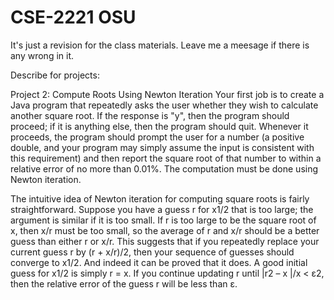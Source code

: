 # CSE-2221 OSU
It's just a revision for the class materials.
Leave me a meesage if there is any wrong in it.


Describe for projects:





Project 2: Compute Roots Using Newton Iteration
Your first job is to create a Java program that repeatedly asks the user whether they wish to calculate another square root. If the response is "y", then the program should proceed; if it is anything else, then the program should quit. Whenever it proceeds, the program should prompt the user for a number (a positive double, and your program may simply assume the input is consistent with this requirement) and then report the square root of that number to within a relative error of no more than 0.01%. The computation must be done using Newton iteration.

The intuitive idea of Newton iteration for computing square roots is fairly straightforward. Suppose you have a guess r for x1/2 that is too large; the argument is similar if it is too small. If r is too large to be the square root of x, then x/r must be too small, so the average of r and x/r should be a better guess than either r or x/r. This suggests that if you repeatedly replace your current guess r by (r + x/r)/2, then your sequence of guesses should converge to x1/2. And indeed it can be proved that it does. A good initial guess for x1/2 is simply r = x. If you continue updating r until |r2 – x |/x < ε2, then the relative error of the guess r will be less than ε.
